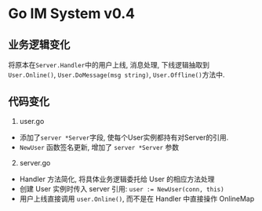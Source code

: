 # Go IM System v0.4
## 业务逻辑变化
将原本在`Server.Handler`中的用户上线, 消息处理, 下线逻辑抽取到`User.Online()`, `User.DoMessage(msg string)`, `User.Offline()`方法中. 

## 代码变化
1. user.go
  - 添加了`server *Server`字段, 使每个User实例都持有对Server的引用.   
  - `NewUser` 函数签名更新, 增加了 `server *Server` 参数

2. server.go
  - Handler 方法简化, 将具体业务逻辑委托给 User 的相应方法处理
  - 创建 User 实例时传入 server 引用: `user := NewUser(conn, this)`
  - 用户上线直接调用 `user.Online()`, 而不是在 Handler 中直接操作 OnlineMap